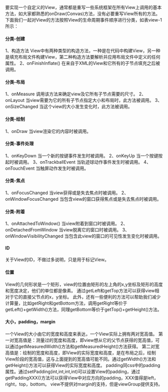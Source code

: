 要实现一个自定义的View，通常都是重写一些系统框架在所有View上调用的基本方法，如大家都熟悉的onDraw(Convas)方法，没有必要重写View所有的方法。
下面我们一起对View的方法按照View的生命周期事件顺序进行分类，如表view-1所示： 
#### 分类-创建
1、构造方法
View中有两种类型的构造方法，一种是在代码中构建View，另一种是填充布局文件构建View，第二种构造方法要解析并应用布局文件中定义的任何属性。
2、onFinishInflate()
在来自于XML的View和它所有的子节点填充之后被调用。
#### 分类-布局
1、onMeasure
调用该方法来确定view及它所有子节点需要的尺寸。
2、onLayout
当view需要为它的所有子节点指定大小和布局时，此方法被调用。
3、onSizeChanged
当这个view的大小发生变化时，此方法被调用。
#### 分类-绘制
1、onDraw
当view渲染它的内容时被调用。
#### 分类-事件处理
1、onKeyDown
当一个新的按键事件发生时被调用。
2、onKeyUp
当一个按键按起时被调用。
3、onTrackballEvent
当轨迹球动作事件发生时被调用。
4、onTouchEvent
当触屏动作发生时被调用。
#### 分类-焦点
1、onFocusChanged
当view获得或是失去焦点时被调用。
2、onWindowFocusChanged
当包含view的窗口获得焦点或是失去焦点时被调用。
#### 分类-附着
1、onAttachedToWindow()
当view附着到窗口时被调用。
2、onDetachedFromWindow
当view脱离它的窗口时被调用。
3、onWindowVisibilityChanged
当包含此view的窗口的可见性发生变化时被调用。
#### ID
关于View的ID，不做过多说明，只是用于标记View。
#### 位置
View的几何形状是一个矩形，view的位置由矩形的左上角的x,y坐标及矩形的高度和宽度决定，他们的单位都是像素。
通过getLeft和getTop方法可以获得view相对于它的直接父节点的x，y坐标。
此外，还有一些便利的方法可以帮助我们减少计算量，比如getRight和getBottom方法，调用getRight等价于getLeft()+getWidth()方法，同理getBottom等价于getTop()+getHeight()方法。
#### 大小，padding，margin
一个View的大小由它的宽度和高度来表达，一个View实际上拥有两对宽高值。
第一对宽高值是：测量过的宽度和高度，即view想从它的父节点获得的宽高值，可以通过getMeasuredWidth()方法和getMeasuredHeight()方法获得。
第二对宽高值是：绘制的宽度和高度，即View的实际宽度和高度，是在布局之后，绘制View阶段的宽高值，这与上面提到的宽高值可能不同。通过getWidth()方法和getHeight()方法可以获得View的实际宽度和高度。
padding同css中的padding属性。通过setPadding(int,int,int,int)可以设置View的padding，通过getPaddingXXX()方法可以获得View中对应方向的padding，XXX值得是left，right，top，bottom。
view不提供对margin的支持，但是viewGroup提供支持。
